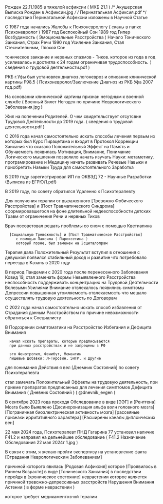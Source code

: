 Рожден 22.11.1985 в тяжелой асфиксии ( МКБ 21.1 )
   /* Акушерская Выписка Рожден в Асфиксии.jpg */
   /* Перинатальная Асфиксия.pdf */
   последствия Перинатальной Асфексии изложены в Научной Статье
   

С 1987 года начались Жалобы к Психоневрологу
    ( сканы в папке Психоневролог )
    1987 год 
      Беспокойный Сон
    1989 год
      Гипер Возбудимость ( Эмоциональные Расстройства )
      Начало Тонического Заикания, Страх Речи
    1990 год
      Усиление Заикания, Стал Стеснительным, Плохой Сон
    
    
    


тоническое заикание и нервных спазмов - Тиков.
которое из года в год усиливалась и достигла к 24 годам 
ограничивая трудоспособность.
   ( сведения о трудовой деятельности.pdf )



РКБ г.Уфы был установлен диагноз
логоневроз и описание клинической картины F98.5
    ( Психоневролог/Заключение Диагноз из РКБ Уфа 2007 год.pdf)


На основании клинической картины
    признан негодным к военной службе
    ( Военный Билет Негоден по причине Неврологического Заболевания.jpg )


Жил на попечении Родителей.
О чем свидетельствует отсутсвие Трудовой Деятельности до 2019 года.
    ( сведения о трудовой деятельности.pdf )


C 2016 года начал самостоятельно искать способы лечения
   первым из которых был Курс Пирацетама
   и входит в Протокол Коррекции Заикания
   что оказало Положительный Эффект на Память и Обучаемость
   появилась Мотивация, Внимание, Понимание Логического мышления
   позволило начать изучать Науки: метаметику, програмирование и Медицину
   начать развивать Речевые Навыки
   и приобретать Навыки Труда
   для самостоятельного Заработка


В 2019 году зарегистрировал ИП
    по ОКВЭД 72 - Научные Разработки
    (Выписка из ЕГРЮЛ.pdf)


В 2019 году, по совету обратился Удаленно к Психотерапевту
	
   Для получения терапии от выраженного
   [Тревожно Фобического Расстройства]
   и [Пост Травматического Синдрома]
      сформировавшегося на фоне
        длительной недееспособности
        детских Травм от ограничения Речи и нервных Тиков

   Врач посоветовал
      решать проблемы со сном
      с помощью Кветиапина

      [Социальную Тревожность] и [Пост Травматическое Расстройство]
         с помощью Паксила ( Пароксетина )
         который позже, был заменен на Эсциталопрам

   Терапия дала Положительный Результат
     вступил в отношения с девушкой
     появился стабильный доход и развитие
     что потребовало переезда в Казань в 2020 году


В период Пандемии с 2020 года после перенесенного 
Заболевания Ковид 19, стал замечать 
формы Невыявленного Расстройства
   неспособность поддерживать концентрацию
   на Трудовой Деятельности Волевыми Усилиями
   Внимание отвлекалось
   появились симптомы Депрессии
      повышенная утомляемость отвлекаемость
   что мешало осуществлять трудовую деятельность
      по Договорам



С 2022 года начал самостоятельно искать способ
избавления от Страдания данным Расстройством
по причине невозможности обратиться к Специалисту

   В Подозрении симптоматики
   на Расстройство Избегания и Дефицита Внимания

      начал искать препараты, которые предписываются
      при данных расстройствах и не запрещены в РФ

      это Фенотропил, Фенибут, Мемантин
      пищевые добавки: Л-Тирозин, 5HTP, и другие

   для понимания Действия я вел [Днемник Состояний]
   по совету Психотерапевта

   стал замечать Положительный Эффекты на трудовую деятельность,
   при приеме препаратов предписанных
   для лечения симптомов Дефицита Внимания
   ( Дневник Состояний ) ( @dnevnik_evgen )



В сентябре 2023 года проходя Обследование
   в виде [ЭЭГ] и [Рентгена] Мозга
   было Выявлено
       [Десинхронизация альфа волн головного мозга]
       [Пограничная биоэлектрическая активность мозга]
       [рассеяные признаки ирритативного характера]
       [Расширены каналы диплоических вен]


22 мая 2024 года, Психотерапевт ПНД Гагарина 77
установил наличие F41.2 и направил на дельнейшее обследование
  ( F41.2 Назначение Обследования 22 мая 2024г 1.jpg )


В связи с этим, я желаю пройти экспертизу
  на установление факта
  [Страдания Неврологическим Заболеванием]

  причиной которого явилась [Родовая Асфиксия]
  которое [Проявилось в Раннем Возрасте] в виде [Тонического Заикания]
  в последствии перейдя в [хроническое состояние] неврастении
  которое является причиной
     тревожно-депрессивных расстройств
     Нарушения Внимания
     Астении ( в форме неврастении )

  которое требует медикаментозной терапии
